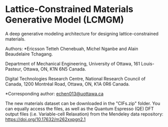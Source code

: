 # Lattice-Constrained Materials Generative Model (LCMGM)

A deep generative modeling architecture for designing lattice-constrained materials.

Authors: *Ericsson Tetteh Chenebuah, Michel Nganbe and Alain Beaudelaire Tchagang.

Department of Mechanical Engineering, University of Ottawa, 161 Louis-Pasteur, Ottawa, ON, K1N 6N5 Canada.

Digital Technologies Research Centre, National Research Council of Canada, 1200 Montréal Road, Ottawa, ON, K1A 0R6 Canada.

*Corresponding author: echen013@uottawa.ca

The new materials dataset can be downloaded in the "CIFs.zip" folder. You can equally access the files, as well as the Quantum Espresso (QE) DFT output files (i.e. Variable-cell Relaxation) from the Mendeley data repository: https://doi.org/10.17632/m262xxpgn2.1

